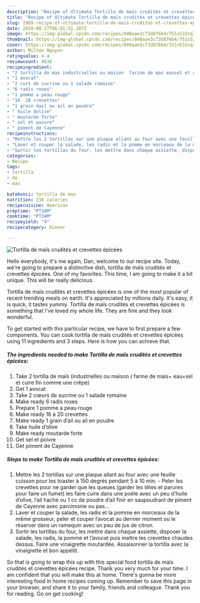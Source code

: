 ```yaml
---
description: "Recipe of Ultimate Tortilla de maïs crudités et crevettes épicées"
title: "Recipe of Ultimate Tortilla de maïs crudités et crevettes épicées"
slug: 2969-recipe-of-ultimate-tortilla-de-mais-crudites-et-crevettes-epicees
date: 2020-08-27T06:01:51.207Z
image: https://img-global.cpcdn.com/recipes/040aae3c73d876b4/751x532cq70/tortilla-de-mais-crudites-et-crevettes-epicees-photo-principale-de-la-recette.jpg
thumbnail: https://img-global.cpcdn.com/recipes/040aae3c73d876b4/751x532cq70/tortilla-de-mais-crudites-et-crevettes-epicees-photo-principale-de-la-recette.jpg
cover: https://img-global.cpcdn.com/recipes/040aae3c73d876b4/751x532cq70/tortilla-de-mais-crudites-et-crevettes-epicees-photo-principale-de-la-recette.jpg
author: Milton Nguyen
ratingvalue: 4.4
reviewcount: 8836
recipeingredient:
- "2 tortilla de mas industrielles ou maison  farine de mas eausel et cuire fin comme une crpe"
- "1 avocat"
- "2 curs de sucrine ou 1 salade romaine"
- "6 radis roses"
- "1 pomme a peau rouge"
- "16  20 crevettes"
- "1 grain dail ou ail en poudre"
- " huile dolive"
- " moutarde forte"
- " sel et poivre"
- " piment de Cayenne"
recipeinstructions:
- "Mettre les 2 tortillas sur une plaque allant au four avec une feuille cuisson pour les toaster à 150 degrés pendant 5 à 10 min.  Peler les crevettes pour ne garder que les queues (garder les têtes et parures pour faire un fumet) les faire cuire dans une poêle avec un peu d’huile d’olive, l’ail haché ou 1 cc de poudre d’ail finir en saupoudrant de piment de Cayenne avec parcimonie ou pas..."
- "Laver et couper la salade, les radis et la pomme en morceaux de la même grosseur, peler et couper l’avocat au dernier moment ou le réserver dans un ramequin avec un peu de jus de citron."
- "Sortir les tortillas du four, les mettre dans chaque assiette, disposer la salade, les radis, la pomme et l’avocat puis mettre les crevettes chaudes dessus. Faire une vinaigrette moutardée. Assaisonner la tortilla avec la vinaigrette et bon appétit."
categories:
- Recipe
tags:
- tortilla
- de
- mas

katakunci: tortilla de mas 
nutrition: 238 calories
recipecuisine: American
preptime: "PT16M"
cooktime: "PT34M"
recipeyield: "4"
recipecategory: Dinner

---
```



![Tortilla de maïs crudités et crevettes épicées](https://img-global.cpcdn.com/recipes/040aae3c73d876b4/751x532cq70/tortilla-de-mais-crudites-et-crevettes-epicees-photo-principale-de-la-recette.jpg)

Hello everybody, it's me again, Dan, welcome to our recipe site. Today, we're going to prepare a distinctive dish, tortilla de maïs crudités et crevettes épicées. One of my favorites. This time, I am going to make it a bit unique. This will be really delicious.



Tortilla de maïs crudités et crevettes épicées is one of the most popular of recent trending meals on earth. It's appreciated by millions daily. It's easy, it is quick, it tastes yummy. Tortilla de maïs crudités et crevettes épicées is something that I've loved my whole life. They are fine and they look wonderful.


To get started with this particular recipe, we have to first prepare a few components. You can cook tortilla de maïs crudités et crevettes épicées using 11 ingredients and 3 steps. Here is how you can achieve that.

<!--inarticleads1-->

##### The ingredients needed to make Tortilla de maïs crudités et crevettes épicées:

1. Take 2 tortilla de maïs (industrielles ou maison ( farine de maïs+ eau+sel et cuire fin comme une crêpe)
1. Get 1 avocat
1. Take 2 cœurs de sucrine ou 1 salade romaine
1. Make ready 6 radis roses
1. Prepare 1 pomme a peau rouge
1. Make ready 16 à 20 crevettes
1. Make ready 1 grain d’ail ou ail en poudre
1. Take  huile d’olive
1. Make ready  moutarde forte
1. Get  sel et poivre
1. Get  piment de Cayenne




<!--inarticleads2-->

##### Steps to make Tortilla de maïs crudités et crevettes épicées:

1. Mettre les 2 tortillas sur une plaque allant au four avec une feuille cuisson pour les toaster à 150 degrés pendant 5 à 10 min.  - Peler les crevettes pour ne garder que les queues (garder les têtes et parures pour faire un fumet) les faire cuire dans une poêle avec un peu d’huile d’olive, l’ail haché ou 1 cc de poudre d’ail finir en saupoudrant de piment de Cayenne avec parcimonie ou pas...
1. Laver et couper la salade, les radis et la pomme en morceaux de la même grosseur, peler et couper l’avocat au dernier moment ou le réserver dans un ramequin avec un peu de jus de citron.
1. Sortir les tortillas du four, les mettre dans chaque assiette, disposer la salade, les radis, la pomme et l’avocat puis mettre les crevettes chaudes dessus. Faire une vinaigrette moutardée. Assaisonner la tortilla avec la vinaigrette et bon appétit.




So that is going to wrap this up with this special food tortilla de maïs crudités et crevettes épicées recipe. Thank you very much for your time. I am confident that you will make this at home. There's gonna be more interesting food in home recipes coming up. Remember to save this page in your browser, and share it to your family, friends and colleague. Thank you for reading. Go on get cooking!
